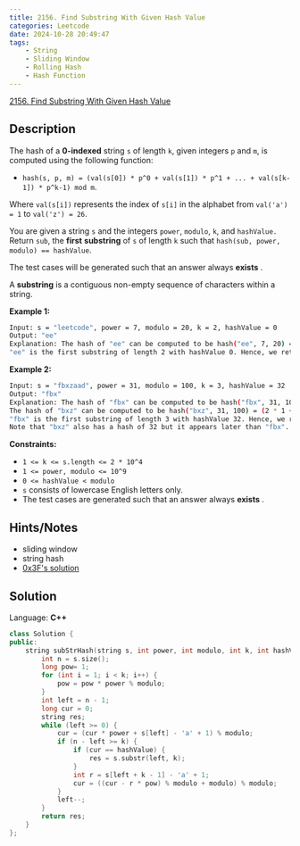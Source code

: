 ```yaml
---
title: 2156. Find Substring With Given Hash Value
categories: Leetcode
date: 2024-10-28 20:49:47
tags:
    - String
    - Sliding Window
    - Rolling Hash
    - Hash Function
---
```


[2156. Find Substring With Given Hash Value](https://leetcode.com/problems/find-substring-with-given-hash-value/description/)

## Description

The hash of a **0-indexed**  string `s` of length `k`, given integers `p` and `m`, is computed using the following function:

- `hash(s, p, m) = (val(s[0]) * p^0 + val(s[1]) * p^1 + ... + val(s[k-1]) * p^k-1) mod m`.

Where `val(s[i])` represents the index of `s[i]` in the alphabet from `val('a') = 1` to `val('z') = 26`.

You are given a string `s` and the integers `power`, `modulo`, `k`, and `hashValue.` Return `sub`, the **first**  **substring**  of `s` of length `k` such that `hash(sub, power, modulo) == hashValue`.

The test cases will be generated such that an answer always **exists** .

A <b>substring</b> is a contiguous non-empty sequence of characters within a string.

**Example 1:**

```bash
Input: s = "leetcode", power = 7, modulo = 20, k = 2, hashValue = 0
Output: "ee"
Explanation: The hash of "ee" can be computed to be hash("ee", 7, 20) = (5 * 1 + 5 * 7) mod 20 = 40 mod 20 = 0.
"ee" is the first substring of length 2 with hashValue 0. Hence, we return "ee".
```

**Example 2:**

```bash
Input: s = "fbxzaad", power = 31, modulo = 100, k = 3, hashValue = 32
Output: "fbx"
Explanation: The hash of "fbx" can be computed to be hash("fbx", 31, 100) = (6 * 1 + 2 * 31 + 24 * 31^2) mod 100 = 23132 mod 100 = 32.
The hash of "bxz" can be computed to be hash("bxz", 31, 100) = (2 * 1 + 24 * 31 + 26 * 31^2) mod 100 = 25732 mod 100 = 32.
"fbx" is the first substring of length 3 with hashValue 32. Hence, we return "fbx".
Note that "bxz" also has a hash of 32 but it appears later than "fbx".
```

**Constraints:**

- `1 <= k <= s.length <= 2 * 10^4`
- `1 <= power, modulo <= 10^9`
- `0 <= hashValue < modulo`
- `s` consists of lowercase English letters only.
- The test cases are generated such that an answer always **exists** .

## Hints/Notes

- sliding window
- string hash
- [0x3F's solution](https://leetcode.cn/problems/find-substring-with-given-hash-value/solutions/1239542/dao-xu-hua-dong-chuang-kou-o1-kong-jian-xpgkp/)

## Solution

Language: **C++**

```C++
class Solution {
public:
    string subStrHash(string s, int power, int modulo, int k, int hashValue) {
        int n = s.size();
        long pow= 1;
        for (int i = 1; i < k; i++) {
            pow = pow * power % modulo;
        }
        int left = n - 1;
        long cur = 0;
        string res;
        while (left >= 0) {
            cur = (cur * power + s[left] - 'a' + 1) % modulo;
            if (n - left >= k) {
                if (cur == hashValue) {
                    res = s.substr(left, k);
                }
                int r = s[left + k - 1] - 'a' + 1;
                cur = ((cur - r * pow) % modulo + modulo) % modulo;
            }
            left--;
        }
        return res;
    }
};
```
